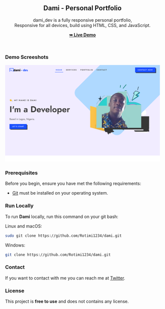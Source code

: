 <div align="center">
  
  

  <br />
  <br />

  <h2 align="center">Dami - Personal Portfolio</h2>

  dami_dev is a fully responsive personal portfolio, <br />Responsive for all devices, build using HTML, CSS, and JavaScript.

  <a href="https://dami.vercel.app/"><strong>➥ Live Demo</strong></a>

</div>

<br />

### Demo Screeshots

![Dami Desktop Demo](./readme-images/portfolio-dashboard.png "Desktop Demo")

### Prerequisites

Before you begin, ensure you have met the following requirements:

* [Git](https://git-scm.com/downloads "Download Git") must be installed on your operating system.

### Run Locally

To run **Dami** locally, run this command on your git bash:

Linux and macOS:

```bash
sudo git clone https://github.com/Rotimi1234/dami.git
```

Windows:

```bash
git clone https://github.com/Rotimi1234/dami.git
```

### Contact

If you want to contact with me you can reach me at [Twitter](https://twitter.com/RotimiDamilare7).

### License

This project is **free to use** and does not contains any license.
